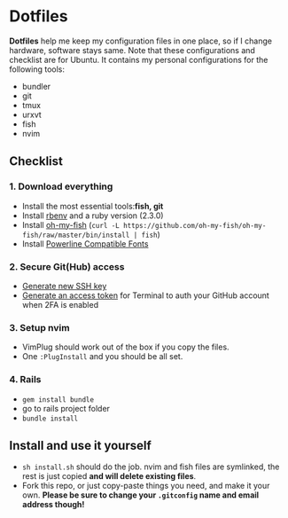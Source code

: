 # Dotfiles

**Dotfiles** help me keep my configuration files in one place, so if I change hardware, software stays same.
Note that these configurations and checklist are for Ubuntu.
It contains my personal configurations for the following tools:
- bundler
- git
- tmux
- urxvt
- fish
- nvim

## Checklist

### 1. Download everything

- Install the most essential tools:__fish, git__
- Install [rbenv](https://github.com/rbenv/rbenv#installation) and a ruby version (2.3.0)
- Install [oh-my-fish](https://github.com/oh-my-fish/oh-my-fish/) (`curl -L https://github.com/oh-my-fish/oh-my-fish/raw/master/bin/install | fish`)
- Install [Powerline Compatible
  Fonts](https://github.com/powerline/fonts)

### 2. Secure Git(Hub) access

- [Generate new SSH key](https://help.github.com/articles/generating-ssh-keys/)
- [Generate an access token](https://help.github.com/articles/creating-an-access-token-for-command-line-use/) for Terminal to auth your GitHub account when 2FA is enabled

### 3. Setup nvim

- VimPlug should work out of the box if you copy the files.
- One `:PlugInstall` and you should be all set.

### 4. Rails

- `gem install bundle`
- go to rails project folder
- `bundle install`

## Install and use it yourself

- `sh install.sh` should do the job. nvim and fish files are symlinked, the rest is just copied **and will delete existing files**.
- Fork this repo, or just copy-paste things you need, and make it your own. **Please be sure to change your `.gitconfig` name and email address though!**
